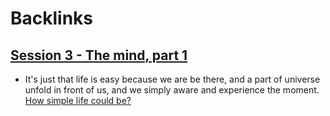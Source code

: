 
# Backlinks
## [Session 3 - The mind, part 1](<Session 3 - The mind, part 1.md>)
- It's just that life is easy because we are be there, and a part of universe unfold in front of us, and we simply aware and experience the moment. [How simple life could be?](<How simple life could be?.md>)

